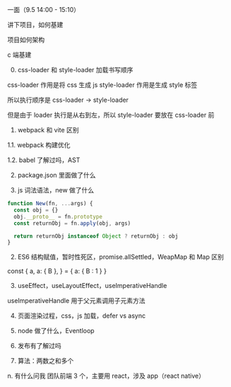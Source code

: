 一面（9.5 14:00 - 15:10）

讲下项目，如何基建

项目如何架构

c 端基建

0. css-loader 和 style-loader 加载书写顺序

css-loader 作用是将 css 生成 js
style-loader 作用是生成 style 标签

所以执行顺序是 css-loader -> style-loader

但是由于 loader 执行是从右到左，所以 style-loader 要放在 css-loader 前

1. webpack 和 vite 区别

1.1. webpack 构建优化

1.2. babel 了解过吗，AST

2. package.json 里面做了什么

3. js 词法语法，new 做了什么

```js
function New(fn, ...args) {
  const obj = {}
  obj.__proto__ = fn.prototype
  const returnObj = fn.apply(obj, args)

  return returnObj instanceof Object ? returnObj : obj
}
```

2. ES6 结构赋值，暂时性死区，promise.allSettled，WeapMap 和 Map 区别

const {
a,
a: { B },
} = { a: { B : 1 } }

3. useEffect，useLayoutEffect，useImperativeHandle

useImperativeHandle 用于父元素调用子元素方法

4. 页面渲染过程，css，js 加载，defer vs async

5. node 做了什么，Eventloop

6. 发布有了解过吗

7. 算法：两数之和多个

n. 有什么问我
团队前端 3 个，主要用 react，涉及 app（react native）
